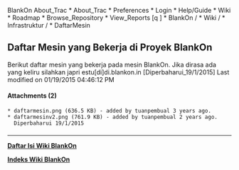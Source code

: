    BlankOn
 About_Trac
    * About_Trac
    * Preferences
    * Login
    * Help/Guide
    * Wiki
    * Roadmap
    * Browse_Repository
    * View_Reports
[q                 ]
    * BlankOn  /
    * Wiki  /
    * Infrastruktur  /
    * DaftarMesin
## Daftar Mesin yang Bekerja di Proyek BlankOn
Berikut daftar mesin yang bekerja pada mesin BlankOn. Jika dirasa ada yang
keliru silahkan japri estu[di]di.blankon.in [Diperbaharui_19/1/2015]
Last modified on 01/19/2015 04:46:12 PM
#### Attachments (2)
    * daftarmesin.png​ (636.5 KB) - added by tuanpembual 3 years ago.
    * daftarmesinv2.png​ (761.9 KB) - added by tuanpembual 2 years ago.
      Diperbaharui 19/1/2015
#### 
    
 
 
 
 
 
---
[**Daftar Isi Wiki BlankOn**](/DaftarIsi/README.md)
 
[**Indeks Wiki BlankOn**](/Indeks.md)
